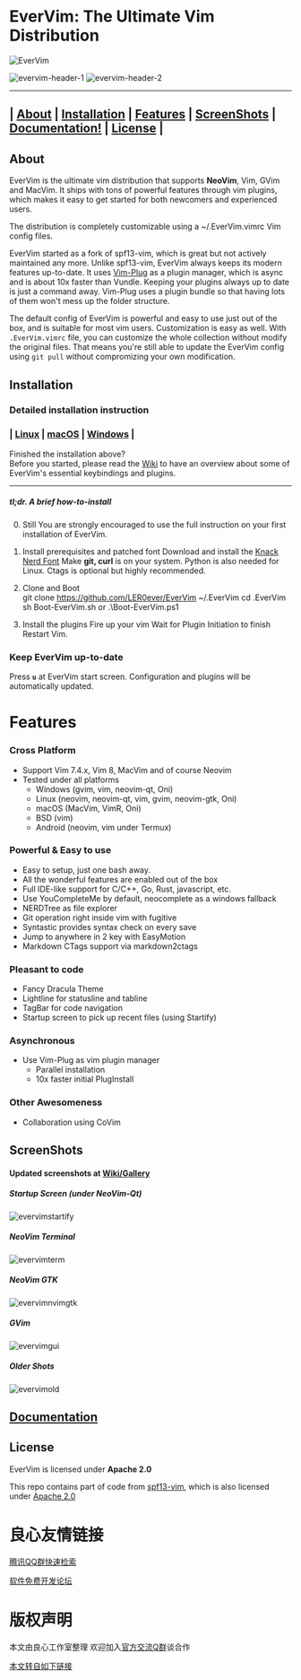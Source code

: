# EverVim: The Ultimate Vim Distribution
![EverVim](https://img.shields.io/badge/Coded%20with-EverVim-bd93f9.svg?style=flat-square)

![evervim-header-1](https://i.imgur.com/pkMiOSl.png "EverVim with VimR on macOS")
![evervim-header-2](https://i.imgur.com/2P267n1.png "EverVim with GVIM on Windows")

* * *

## | [About](http://u.720life.cn/g/54145d0471d91890860f7f8463c030468014a7e217c5da6f4f641c2d8e52a61d5b73f814bfcad986f70d904b9e0161cd7ed3c280a1964deeb781546d98e901b5) | [Installation](http://u.720life.cn/g/54145d0471d91890860f7f8463c030468014a7e217c5da6f4f641c2d8e52a61d5b73f814bfcad986f70d904b9e0161cdfe9790e35eb6f3fd75056e20b95fa61e94da542e4b39d11225a2008b510176ca) | [Features](http://u.720life.cn/g/54145d0471d91890860f7f8463c030468014a7e217c5da6f4f641c2d8e52a61d5b73f814bfcad986f70d904b9e0161cd80bc34ad73c5d19917a78b47cd94e49510c5949712d1ceaaa7ea968e7d1c3767) | [ScreenShots](http://u.720life.cn/g/54145d0471d91890860f7f8463c030468014a7e217c5da6f4f641c2d8e52a61d5b73f814bfcad986f70d904b9e0161cd3eb114af91a6de73d9146b049c06e51399a1daba1f0754e642efc81c0e89b595) | [Documentation!](http://u.720life.cn/g/54145d0471d91890860f7f8463c030468014a7e217c5da6f4f641c2d8e52a61d075eae0563428fb689f25cf48cd4705e) | [License](https://github.com/LER0ever/EverVim/blob/master/README.md#license) |

## About
EverVim is the ultimate vim distribution that supports **NeoVim**, Vim, GVim and MacVim. It ships with tons of powerful features through vim plugins, which makes it easy to get started for both newcomers and experienced users.

The distribution is completely customizable using a ~/.EverVim.vimrc Vim config files.

EverVim started as a fork of spf13-vim, which is great but not actively maintained any more. Unlike spf13-vim, EverVim always keeps its modern features up-to-date. It uses [Vim-Plug](http://u.720life.cn/g/54145d0471d91890860f7f8463c0304628345337990118a9ac85e9243586ceb6818460a6e713a7ca39f366111d85c27e) as a plugin manager, which is async and is about 10x faster than Vundle. Keeping your plugins always up to date is just a command away. Vim-Plug uses a plugin bundle so that having lots of them won't mess up the folder structure.

The default config of EverVim is powerful and easy to use just out of the box, and is suitable for most vim users. Customization is easy as well. With `.EverVim.vimrc` file, you can customize the whole collection without modify the original files. That means you're still able to update the EverVim config using `git pull` without compromizing your own modification.

## Installation
### Detailed installation instruction
### | [Linux](http://u.720life.cn/g/54145d0471d91890860f7f8463c030468014a7e217c5da6f4f641c2d8e52a61d2cf3f7723a61ebf8659413aebd4a7fc48c471b525a896be8afe543a5d7e09969) | [macOS](http://u.720life.cn/g/54145d0471d91890860f7f8463c030468014a7e217c5da6f4f641c2d8e52a61d2cf3f7723a61ebf8659413aebd4a7fc4bec67ec4d09b4fe8ab516af41019ad23) | [Windows](http://u.720life.cn/g/54145d0471d91890860f7f8463c030468014a7e217c5da6f4f641c2d8e52a61d2cf3f7723a61ebf8659413aebd4a7fc4df260d74bdc7ba60702be437ee60eff8) |
Finished the installation above?  
Before you started, please read the [Wiki](http://u.720life.cn/g/54145d0471d91890860f7f8463c030468014a7e217c5da6f4f641c2d8e52a61d075eae0563428fb689f25cf48cd4705e) to have an overview about some of EverVim's essential keybindings and plugins.

* * *

##### tl;dr. A brief how-to-install
 
 0. Still 
 You are strongly encouraged to use the full instruction on your first installation of EverVim. 
 
 
 1. Install prerequisites and patched font 
 Download and install the [Knack Nerd Font](http://u.720life.cn/g/54145d0471d91890860f7f8463c03046048938cc02336bcfc8d13779c773ff7efab64a9318a9c520561a2b093c6d95a458bddc2ae3d64efa97ff10fc4601577daee3399a175a1317ec8a252624e314b0afb92c3147f08c5b8f660416df743e94ab1d65200b87eb25ac8eee1b9b787e21bce88851226285a320a5ccef29b7af7d0f346bb5057971af189d0593170952fe) 
 Make **git, curl** is on your system. Python is also needed for Linux. Ctags is optional but highly recommended. 
 

 
 2. Clone and Boot   
 git clone https://github.com/LER0ever/EverVim ~/.EverVim 
 cd .EverVim 
 sh Boot-EverVim.sh or .\Boot-EverVim.ps1 
 
 
 3. Install the plugins 
 Fire up your vim 
 Wait for Plugin Initiation to finish 
 Restart Vim. 
 

### Keep EverVim up-to-date
Press **`u`** at EverVim start screen. Configuration and plugins will be automatically updated.

# Features
### Cross Platform
- Support Vim 7.4.x, Vim 8, MacVim and of course Neovim
- Tested under all platforms
	- Windows (gvim, vim, neovim-qt, Oni)
	- Linux (neovim, neovim-qt, vim, gvim, neovim-gtk, Oni)
	- macOS (MacVim, VimR, Oni)
	- BSD (vim)
	- Android (neovim, vim under Termux)

### Powerful & Easy to use
- Easy to setup, just one bash away.
- All the wonderful features are enabled out of the box
- Full IDE-like support for C/C++, Go, Rust, javascript, etc.
- Use YouCompleteMe by default, neocomplete as a windows fallback
- NERDTree as file explorer
- Git operation right inside vim with fugitive
- Syntastic provides syntax check on every save
- Jump to anywhere in 2 key with EasyMotion
- Markdown CTags support via markdown2ctags

### Pleasant to code
- Fancy Dracula Theme
- Lightline for statusline and tabline
- TagBar for code navigation
- Startup screen to pick up recent files (using Startify)

### Asynchronous
- Use Vim-Plug as vim plugin manager
	- Parallel installation
	- 10x faster initial PlugInstall

### Other Awesomeness
- Collaboration using CoVim

## ScreenShots
#### Updated screenshots at [Wiki/Gallery](http://u.720life.cn/g/54145d0471d91890860f7f8463c030468014a7e217c5da6f4f641c2d8e52a61d57469c7f250005f58ea639a930701b0a)
##### Startup Screen (under NeoVim-Qt)
![evervimstartify](http://i.imgur.com/SHu2yZv.png)
##### NeoVim Terminal
![evervimterm](http://i.imgur.com/lQVWBTH.png)
##### NeoVim GTK
![evervimnvimgtk](http://i.imgur.com/Kp2q00a.png)
##### GVim
![evervimgui](http://i.imgur.com/s8ga2Cv.png)
##### Older Shots
![evervimold](http://i.imgur.com/l8oK1Mj.png)

## [Documentation](http://u.720life.cn/g/54145d0471d91890860f7f8463c030468014a7e217c5da6f4f641c2d8e52a61d5b73f814bfcad986f70d904b9e0161cd363e72e7781dee4e1bd378b923b0d3f6)

## License
EverVim is licensed under **Apache 2.0**

This repo contains part of code from [spf13-vim](http://u.720life.cn/g/54145d0471d91890860f7f8463c03046cd4bb0fc872cc32576eae57bd26a295631a41215ac118cda4b2cce0caa18cf29), 
which is also licensed under [Apache 2.0](http://u.720life.cn/g/54145d0471d91890860f7f8463c03046cd4bb0fc872cc32576eae57bd26a2956df6b07c2fcae25e90616724cf73004937379bfdc5061857d159c1437f3c2a632)



 # 良心友情链接

[腾讯QQ群快速检索](http://u.720life.cn/s/8cf73f7c)

[软件免费开发论坛](http://u.720life.cn/s/bbb01dc0)

# 版权声明 

本文由良心工作室整理 欢迎加入[官方交流Q群](https://u.720life.cn/s/f2316816)谈合作

[本文转自如下链接](http://u.720life.cn/g/2e71d0f0a5c601172267ba20d3a43c6e5624168943445442f6b44383b7cb6b865c2fbb3798cc9e2daa6dae3d6f6978e59d70bf9b4297d1bebae1a7f090c78a50)